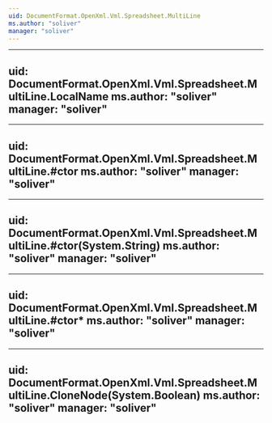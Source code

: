 ```yaml
---
uid: DocumentFormat.OpenXml.Vml.Spreadsheet.MultiLine
ms.author: "soliver"
manager: "soliver"
---
```


---
uid: DocumentFormat.OpenXml.Vml.Spreadsheet.MultiLine.LocalName
ms.author: "soliver"
manager: "soliver"
---

---
uid: DocumentFormat.OpenXml.Vml.Spreadsheet.MultiLine.#ctor
ms.author: "soliver"
manager: "soliver"
---

---
uid: DocumentFormat.OpenXml.Vml.Spreadsheet.MultiLine.#ctor(System.String)
ms.author: "soliver"
manager: "soliver"
---

---
uid: DocumentFormat.OpenXml.Vml.Spreadsheet.MultiLine.#ctor*
ms.author: "soliver"
manager: "soliver"
---

---
uid: DocumentFormat.OpenXml.Vml.Spreadsheet.MultiLine.CloneNode(System.Boolean)
ms.author: "soliver"
manager: "soliver"
---
